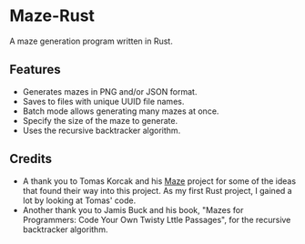 # Maze-Rust

A maze generation program written in Rust.

## Features

- Generates mazes in PNG and/or JSON format.
- Saves to files with unique UUID file names.
- Batch mode allows generating many mazes at once.
- Specify the size of the maze to generate.
- Uses the recursive backtracker algorithm.


## Credits

- A thank you to Tomas Korcak and his [Maze](https://github.com/korczis/maze-rs)
project for some of the ideas that found their way into this project. As my
first Rust project, I gained a lot by looking at Tomas' code.
- Another thank you to Jamis Buck and his book, "Mazes for Programmers: Code
Your Own Twisty Lttle Passages", for the recursive backtracker algorithm.
